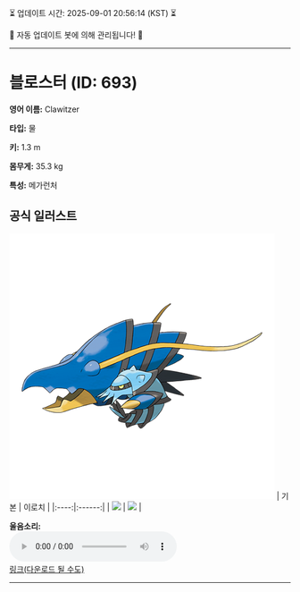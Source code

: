
⏳ 업데이트 시간: 2025-09-01 20:56:14 (KST) ⏳

🤖 자동 업데이트 봇에 의해 관리됩니다! 🤖

---

# 블로스터 (ID: 693)
**영어 이름:** Clawitzer

**타입:** 물

**키:** 1.3 m

**몸무게:** 35.3 kg

**특성:** 메가런처

## 공식 일러스트
![](https://raw.githubusercontent.com/PokeAPI/sprites/master/sprites/pokemon/other/official-artwork/693.png)
| 기본 | 이로치 |
|:----:|:------:|
| <img src="http://play.pokemonshowdown.com/sprites/ani/clawitzer.gif" width="200"> | <img src="http://play.pokemonshowdown.com/sprites/ani-shiny/clawitzer.gif" width="200"> |

**울음소리:**<br><audio controls src="https://raw.githubusercontent.com/PokeAPI/cries/main/cries/pokemon/latest/693.ogg"></audio><br> [링크(다운로드 될 수도)](https://raw.githubusercontent.com/PokeAPI/cries/main/cries/pokemon/latest/693.ogg)


---
